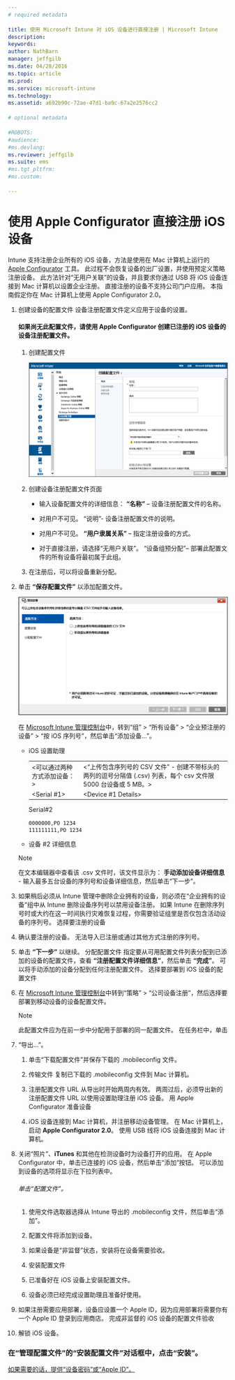 ```yaml
---
# required metadata

title: 使用 Microsoft Intune 对 iOS 设备进行直接注册 | Microsoft Intune
description:
keywords:
author: NathBarn
manager: jeffgilb
ms.date: 04/28/2016
ms.topic: article
ms.prod:
ms.service: microsoft-intune
ms.technology:
ms.assetid: a692b90c-72ae-47d1-ba9c-67a2e2576cc2

# optional metadata

#ROBOTS:
#audience:
#ms.devlang:
ms.reviewer: jeffgilb
ms.suite: ems
#ms.tgt_pltfrm:
#ms.custom:

---
```


# 使用 Apple Configurator 直接注册 iOS 设备
Intune 支持注册企业所有的 iOS 设备，方法是使用在 Mac 计算机上运行的 [Apple Configurator](http://go.microsoft.com/fwlink/?LinkId=518017) 工具。 此过程不会恢复设备的出厂设置，并使用预定义策略注册设备。 此方法针对“无用户关联”的设备，并且要求你通过 USB 将 iOS 设备连接到 Mac 计算机以设置企业注册。 直接注册的设备不支持公司门户应用。 本指南假定你在 Mac 计算机上使用 Apple Configurator 2.0。

1.  创建设备的配置文件 设备注册配置文件定义应用于设备的设置。

    #### 如果尚无此配置文件，请使用 Apple Configurator 创建已注册的 iOS 设备的设备注册配置文件。

    1.  创建配置文件

        ![在 [Microsoft Intune 管理控制台](http://manage.microsoft.com)中，转到“策略” &gt; “企业设备注册”，然后单击“添加...”。](../media/pol-sa-corp-enroll.png)

    2.  创建设备注册配置文件页面

        -   输入设备配置文件的详细信息： **“名称”** – 设备注册配置文件的名称。

        -   对用户不可见。 “说明”- 设备注册配置文件的说明。

        -   对用户不可见。 **“用户隶属关系”** – 指定注册设备的方式。

        -   对于直接注册，请选择“无用户关联”。 “设备组预分配”– 部署此配置文件的所有设备将最初属于此组。

    3.  在注册后，可以将设备重新分配。

2.  单击 **“保存配置文件”** 以添加配置文件。

    ![通过 Apple Configurator 添加 iOS 设备以进行注册](../media/pol-SA-enroll-iOS-SetupAssistant.png)

      在 [Microsoft Intune 管理控制台](http://manage.microsoft.com)中，转到“组” &gt; “所有设备” &gt; “企业预注册的设备” &gt; “按 iOS 序列号”，然后单击“添加设备…”。

    -   iOS 设置助理

        |||
        |-|-|
        |&lt;可以通过两种方式添加设备：&gt;|&lt;“上传包含序列号的 CSV 文件” - 创建不带标头的两列的逗号分隔值 (.csv) 列表，每个 csv 文件限 5000 台设备或 5 MB。&gt;|
        |&lt;Serial #1&gt;|&lt;Device #1 Details&gt;|
        Serial#2

        ```
        0000000,PO 1234
        111111111,PO 1234
        ```

    -   设备 #2 详细信息

    > [!NOTE]
    > 在文本编辑器中查看该 .csv 文件时，该文件显示为：  **手动添加设备详细信息** - 输入最多五台设备的序列号和设备详细信息，然后单击“下一步”。

3.  如果稍后必须从 Intune 管理中删除企业拥有的设备，则必须在“企业拥有的设备”组中从 Intune 删除设备序列号以禁用设备注册。 如果 Intune 在删除序列号时或大约在这一时间执行灾难恢复过程，你需要验证组里是否仅包含活动设备的序列号。 选择要注册的设备

4.  确认要注册的设备。 无法导入已注册或通过其他方式注册的序列号。

5.  单击 **“下一步”** 以继续。 分配配置文件 指定要从可用配置文件列表分配到已添加的设备的配置文件，查看 **“注册配置文件详细信息”**，然后单击 **“完成”**。 可以将手动添加的设备分配到任何注册配置文件。 选择要部署到 iOS 设备的配置文件

6.  在 [Microsoft Intune 管理控制台](http://manage.microsoft.com)中转到“策略” &gt; “公司设备注册”，然后选择要部署到移动设备的设备配置文件。
    > [!NOTE]
    > 此配置文件应为在前一步中分配用于部署的同一配置文件。 在任务栏中，单击
7.  “导出…”。

    1.  单击“下载配置文件”并保存下载的 .mobileconfig 文件。

    2.  传输文件 复制已下载的 .mobileconfig 文件到 Mac 计算机。

    3.  注册配置文件 URL 从导出时开始两周内有效。 两周过后，必须导出新的注册配置文件 URL 以使用设置助理注册 iOS 设备。 用 Apple Configurator 准备设备

    4.  iOS 设备连接到 Mac 计算机，并注册移动设备管理。 在 Mac 计算机上，启动 **Apple Configurator 2.0**。  使用 USB 线将 iOS 设备连接到 Mac 计算机。

8.  关闭“照片”、**iTunes** 和其他在检测设备时为设备打开的应用。 在 Apple Configurator 中，单击已连接的 iOS 设备，然后单击“添加”按钮。  可以添加到设备的选项将显示在下拉列表中。

    ###### 单击“配置文件”。

    1.  使用文件选取器选择从 Intune 导出的 .mobileconfig 文件，然后单击“添加”。

    2.  配置文件将添加到设备。

    3.  如果设备是“非监督”状态，安装将在设备需要验收。

    4.  安装配置文件

    5.  已准备好在 iOS 设备上安装配置文件。

    6.  设备必须已经完成设置助理且准备好使用。

9. 如果注册需要应用部署，设备应设置一个 Apple ID，因为应用部署将需要你有一个 Apple ID 登录到应用商店。 完成非监督的 iOS 设备的配置文件验收

10. 解锁 iOS 设备。


### 在“管理配置文件”的“安装配置文件”对话框中，点击“安装”。
[如果需要的话，提供“设备密码”或“Apple ID”。](get-ready-to-enroll-devices-in-microsoft-intune.md)


<!--HONumber=May16_HO2-->


